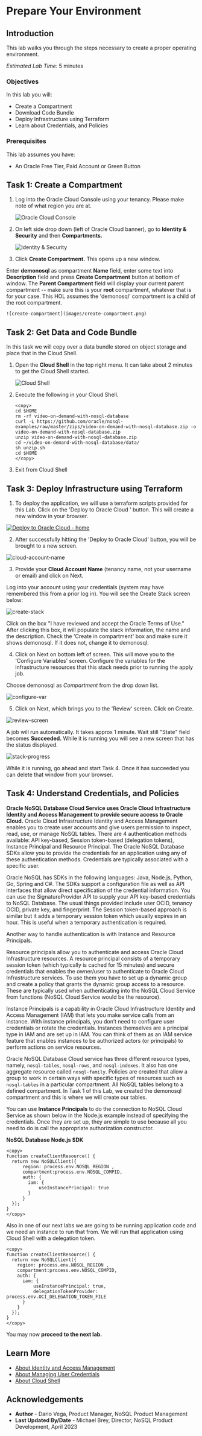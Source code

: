 # Prepare Your Environment

## Introduction

This lab walks you through the steps necessary to create a proper operating environment.

_Estimated Lab Time:_ 5 minutes

### Objectives

In this lab you will:
* Create a Compartment
* Download Code Bundle
* Deploy Infrastructure using Terraform
* Learn about Credentials, and Policies

### Prerequisites

This lab assumes you have:

* An Oracle Free Tier, Paid Account or Green Button


## Task 1: Create a Compartment

1. Log into the Oracle Cloud Console using your tenancy. Please make note of
what region you are at.

    ![Oracle Cloud Console](https://oracle-livelabs.github.io/common/images/console/home-page.png)

2. On left side drop down (left of Oracle Cloud banner), go to **Identity & Security**
and then **Compartments.**

    ![Identity & Security](https://oracle-livelabs.github.io/common/images/console/id-compartment.png)

3. Click **Create Compartment.** This opens up a new window.

  Enter **demonosql** as compartment **Name** field, enter some text into **Description**
  field and press **Create Compartment** button at bottom of window.
  The **Parent Compartment** field will display your current parent compartment --
  make sure this is your **root** compartment, whatever that is for your case.
  This HOL assumes the 'demonosql' compartment is a child of the root compartment.

    ![create-compartment](images/create-compartment.png)

## Task 2: Get Data and Code Bundle

In this task we will copy over a data bundle stored on object storage and
place that in the Cloud Shell.

1. Open the **Cloud Shell** in the top right menu. It can take about 2 minutes
to get the Cloud Shell started.

    ![Cloud Shell](https://oracle-livelabs.github.io/common/images/console/cloud-shell.png)

2. Execute the following in your Cloud Shell.

    ```shell
    <copy>
    cd $HOME
    rm -rf video-on-demand-with-nosql-database
    curl -L https://github.com/oracle/nosql-examples/raw/master/zips/video-on-demand-with-nosql-database.zip -o video-on-demand-with-nosql-database.zip
    unzip video-on-demand-with-nosql-database.zip
    cd ~/video-on-demand-with-nosql-database/data/
    sh unzip.sh
    cd $HOME
    </copy>
    ```

3. Exit from Cloud Shell

## Task 3: Deploy Infrastructure using Terraform

1. To deploy the application, we will use a terraform scripts provided for this Lab. Click on the 'Deploy to Oracle Cloud ' button.  This will create a new window in your browser.

  [![Deploy to Oracle Cloud - home](https://oci-resourcemanager-plugin.plugins.oci.oraclecloud.com/latest/deploy-to-oracle-cloud.svg)](https://cloud.oracle.com/resourcemanager/stacks/create?zipUrl=https://github.com/oracle/nosql-examples/raw/master/zips/video-on-demand-with-nosql-database.zip)

2. After successfully hitting the 'Deploy to Oracle Cloud' button, you will be brought to a new screen.

  ![cloud-account-name](images/cloud-account-name.png)


3. Provide your **Cloud Account Name** (tenancy name, not your username or email) and click on Next.

  Log into your account using your credentials (system may have remembered this from a prior log in).  You will see the Create Stack screen below:

  ![create-stack](images/create-stack.png)

  Click on the box "I have reviewed and accept the Oracle Terms of Use."  After clicking this box, it will populate the stack information, the name and the description.  Check the 'Create in compartment' box and make sure it shows demonosql.   If it does not, change it to demonosql.  

4. Click on Next on bottom left of screen.  This will move you to the 'Configure Variables' screen. Configure the variables for the infrastructure resources that this stack needs prior to running the apply job.

  Choose demonosql as _Compartment_  from the drop down list.

  ![configure-var](images/configure-var.png)

5. Click on Next, which brings you to the 'Review' screen.  Click on Create.

  ![review-screen](images/review-screen.png)

  A job will run automatically. It takes approx 1 minute. Wait still "State" field becomes **Succeeded.**  While it is running you will see a new screen that has the status displayed.   

  ![stack-progress](images/stack-progress.png)

  While it is running, go ahead and start Task 4. Once it has succeeded you can delete that window from your browser.

## Task 4: Understand Credentials, and Policies

**Oracle NoSQL Database Cloud Service uses Oracle Cloud Infrastructure Identity
and Access Management to provide secure access to Oracle Cloud.** Oracle Cloud
Infrastructure Identity and Access Management enables you to create user accounts
and give users permission to inspect, read, use, or manage NoSQL tables.  There are 4
authentication methods available: API key-based, Session token-based
(delegation tokens), Instance Principal and Resource Principal. The Oracle NoSQL Database
SDKs allow you to provide the credentials for an application using any of these
authentication methods. Credentials are typically associated with a specific user.

Oracle NoSQL has SDKs in the following languages:  Java, Node.js, Python, Go, Spring and C#.
The SDKs support a configuration file as well as API interfaces that allow direct
specification of the credential information. You can use the
SignatureProvider API to supply your API key-based credentials to NoSQL Database. The
usual things provided include user OCID, tenancy OCID, private key, and fingerprint.
The Session token-based approach is similar but it adds a temporary session token which
usually expires in an hour.   This is useful when a temporary authentication is
required.

Another way to handle authentication is with Instance and Resource Principals.

Resource principals allow you to authenticate and access Oracle Cloud Infrastructure
resources.  A resource principal consists of a temporary session token (which
typically is cached for 15 minutes) and secure
credentials that enables the owner/user to authenticate to Oracle Cloud Infrastructure services.
To use them you have to set up a dynamic group and create a policy that grants the
dynamic group access to a resource.   These are typically used when authenticating
into the NoSQL Cloud Service from functions (NoSQL Cloud Service would be the resource).

Instance Principals is a capability in Oracle Cloud Infrastructure Identity
and Access Management (IAM) that lets you make service calls from an instance.
With instance principals, you don’t need to configure user credentials or
rotate the credentials. Instances themselves are a principal type in IAM and
are set up in IAM. You can think of them as an IAM service feature that enables
instances to be authorized actors (or principals) to perform actions on service resources.

Oracle NoSQL Database Cloud service has three different resource types, namely,
`nosql-tables`, `nosql-rows`, and `nosql-indexes`. It also has one aggregate resource
called `nosql-family`. Policies are created that allow a group to work in certain
ways with specific types of resources such as `nosql-tables` in a particular
compartment. All NoSQL tables belong to a defined compartment.
In Task 1 of this Lab, we created the demonosql compartment and this is where
 we will create our tables.

You can use **Instance Principals** to do the connection to NoSQL Cloud Service
as shown below in the Node.js example instead of specifying the credentials.
Once they are set up, they are simple to use because all you need to do is call
the appropriate authorization constructor.

**NoSQL Database Node.js SDK**
```node
<copy>
function createClientResource() {
  return new NoSQLClient({
      region: process.env.NOSQL_REGION ,
      compartment:process.env.NOSQL_COMPID,
      auth: {
        iam: {
            useInstancePrincipal: true
        }
      }
  });
}
</copy>
```
Also in one of our next labs we are going to be running application code and we need an
instance to run that from. We will run that application using Cloud Shell
with a delegation token.

```node
<copy>
function createClientResource() {
  return new NoSQLClient({
    region: process.env.NOSQL_REGION ,
    compartment:process.env.NOSQL_COMPID,
    auth: {
      iam: {
          useInstancePrincipal: true,
          delegationTokenProvider: process.env.OCI_DELEGATION_TOKEN_FILE
      }
    }
  });
}
</copy>
```

You may now **proceed to the next lab.**

## Learn More

* [About Identity and Access Management](https://docs.oracle.com/en-us/iaas/Content/Identity/Concepts/overview.htm)
* [About Managing User Credentials](https://docs.oracle.com/en-us/iaas/Content/Identity/Tasks/managingcredentials.htm)
* [About Cloud Shell](https://docs.oracle.com/en-us/iaas/Content/API/Concepts/cloudshellintro.htm)


## Acknowledgements
* **Author** - Dario Vega, Product Manager, NoSQL Product Management
* **Last Updated By/Date** - Michael Brey, Director, NoSQL Product Development, April 2023
